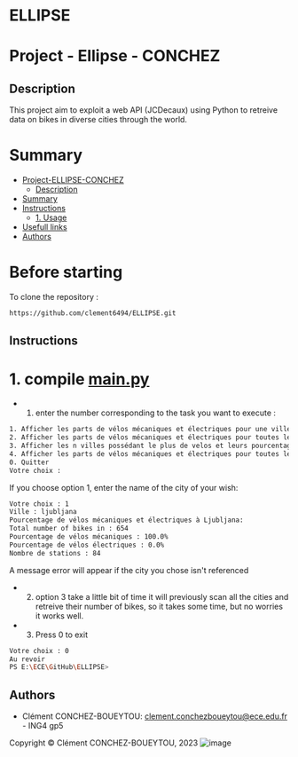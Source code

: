 # ELLIPSE
# Project - Ellipse - CONCHEZ


## Description

This project aim to exploit a web API (JCDecaux) using Python to retreive data on bikes in diverse cities through the world.

# Summary

- [Project-ELLIPSE-CONCHEZ](#project---ellipse---conchez)
  - [Description](#description)
- [Summary](#summary)
- [Instructions](#instructions)
  - [1. Usage](#1use-the-application)
- [Usefull links](#usefull-links)
- [Authors](#authors)

# Before starting

To clone the repository :

```bash
https://github.com/clement6494/ELLIPSE.git
```

## Instructions

# 1.  compile [main.py](main.py)


* 1) enter the number corresponding to the task you want to execute :

```bash
1. Afficher les parts de vélos mécaniques et électriques pour une ville
2. Afficher les parts de vélos mécaniques et électriques pour toutes les villes
3. Afficher les n villes possédant le plus de velos et leurs pourcentages
4. Afficher les parts de vélos mécaniques et électriques pour toutes les villes dans un fichier
0. Quitter
Votre choix :
```


If you choose option 1, enter the name of the city of your wish:

```bash
Votre choix : 1
Ville : ljubljana
Pourcentage de vélos mécaniques et électriques à Ljubljana:
Total number of bikes in : 654
Pourcentage de vélos mécaniques : 100.0%
Pourcentage de vélos électriques : 0.0%
Nombre de stations : 84
```  

  A message error will appear if the city you chose isn't referenced
* 2) option 3 take a little bit of time
    it will previously scan all the cities and retreive their number of bikes, so it takes some time,
    but no worries it works well.

* 3) Press 0 to exit

```bash
Votre choix : 0
Au revoir
PS E:\ECE\GitHub\ELLIPSE> 
```

## Authors


- Clément CONCHEZ-BOUEYTOU: <clement.conchezboueytou@ece.edu.fr> - ING4 gp5

Copyright © Clément CONCHEZ-BOUEYTOU, 2023
![image](images/LogoECE.PNG)

